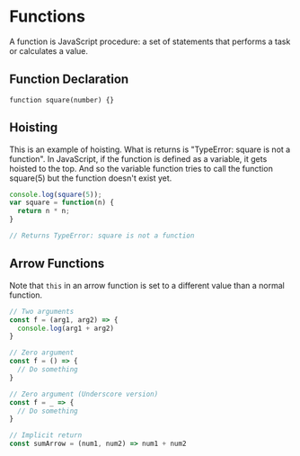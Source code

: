 # Functions

A function is JavaScript procedure: a set of statements that performs a task or calculates a value. 

## Function Declaration

`function square(number) {}`

## Hoisting

This is an example of hoisting. What is returns is "TypeError: square is not a function". In JavaScript, if the function is defined as a variable, it gets hoisted to the top. And so the variable function tries to call the function square(5) but the function doesn't exist yet.

```javascript
console.log(square(5)); 
var square = function(n) { 
  return n * n; 
}

// Returns TypeError: square is not a function
```

## Arrow Functions

Note that `this` in an arrow function is set to a different value than a normal function.

```javascript
// Two arguments
const f = (arg1, arg2) => {
  console.log(arg1 + arg2)
}

// Zero argument
const f = () => {
  // Do something
}

// Zero argument (Underscore version)
const f = _ => {
  // Do something
}

// Implicit return
const sumArrow = (num1, num2) => num1 + num2
```
